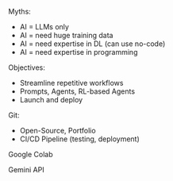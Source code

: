 Myths:
- AI = LLMs only
- AI = need huge training data
- AI = need expertise in DL (can use no-code)
- AI = need expertise in programming

Objectives:
- Streamline repetitive workflows
- Prompts, Agents, RL-based Agents
- Launch and deploy

Git:
- Open-Source, Portfolio
- CI/CD Pipeline (testing, deployment)

Google Colab

Gemini API